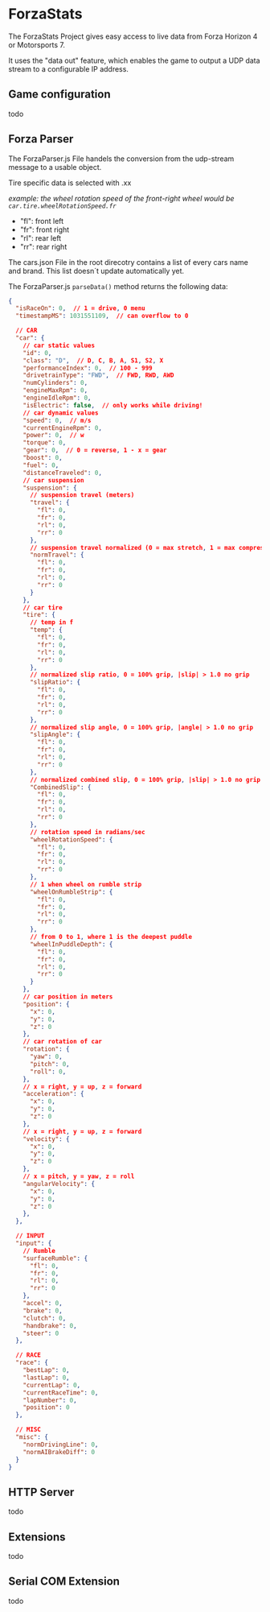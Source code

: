 # ForzaStats
The ForzaStats Project gives easy access to live data from Forza Horizon 4 or Motorsports 7.

It uses the "data out" feature, which enables the game to output a UDP data stream to a configurable IP address.

## Game configuration
todo

## Forza Parser

The ForzaParser.js File handels the conversion from the udp-stream message to a usable object.

Tire specific data is selected with .xx

_example: the wheel rotation speed of the front-right wheel would be ```car.tire.wheelRotationSpeed.fr```_

- "fl": front left
- "fr": front right
- "rl": rear left
- "rr": rear right

The cars.json File in the root direcotry contains a list of every cars name and brand. This list doesn´t update automatically yet.

The ForzaParser.js ```parseData()``` method returns the following data:

```json
{
  "isRaceOn": 0,  // 1 = drive, 0 menu
  "timestampMS": 1031551109,  // can overflow to 0

  // CAR
  "car": {
    // car static values
    "id": 0,
    "class": "D",  // D, C, B, A, S1, S2, X
    "performanceIndex": 0,  // 100 - 999
    "drivetrainType": "FWD",  // FWD, RWD, AWD
    "numCylinders": 0,
    "engineMaxRpm": 0,
    "engineIdleRpm": 0,
    "isElectric": false,  // only works while driving!
    // car dynamic values
    "speed": 0,  // m/s
    "currentEngineRpm": 0,
    "power": 0,  // w
    "torque": 0,
    "gear": 0,  // 0 = reverse, 1 - x = gear
    "boost": 0,
    "fuel": 0,
    "distanceTraveled": 0,
    // car suspension
    "suspension": {
      // suspension travel (meters)
      "travel": {
        "fl": 0,
        "fr": 0,
        "rl": 0,
        "rr": 0
      },
      // suspension travel normalized (0 = max stretch, 1 = max compression)
      "normTravel": {
        "fl": 0,
        "fr": 0,
        "rl": 0,
        "rr": 0
      }
    },
    // car tire
    "tire": {
      // temp in f
      "temp": {
        "fl": 0,
        "fr": 0,
        "rl": 0,
        "rr": 0
      },
      // normalized slip ratio, 0 = 100% grip, |slip| > 1.0 no grip
      "slipRatio": {
        "fl": 0,
        "fr": 0,
        "rl": 0,
        "rr": 0
      },
      // normalized slip angle, 0 = 100% grip, |angle| > 1.0 no grip
      "slipAngle": {
        "fl": 0,
        "fr": 0,
        "rl": 0,
        "rr": 0
      },
      // normalized combined slip, 0 = 100% grip, |slip| > 1.0 no grip
      "CombinedSlip": {
        "fl": 0,
        "fr": 0,
        "rl": 0,
        "rr": 0
      },
      // rotation speed in radians/sec
      "wheelRotationSpeed": {
        "fl": 0,
        "fr": 0,
        "rl": 0,
        "rr": 0
      },
      // 1 when wheel on rumble strip
      "wheelOnRumbleStrip": {
        "fl": 0,
        "fr": 0,
        "rl": 0,
        "rr": 0
      },
      // from 0 to 1, where 1 is the deepest puddle
      "wheelInPuddleDepth": {
        "fl": 0,
        "fr": 0,
        "rl": 0,
        "rr": 0
      }
    },
    // car position in meters
    "position": {
      "x": 0,
      "y": 0,
      "z": 0
    },
    // car rotation of car
    "rotation": {
      "yaw": 0,
      "pitch": 0,
      "roll": 0,
    },
    // x = right, y = up, z = forward
    "acceleration": {
      "x": 0,
      "y": 0,
      "z": 0
    },
    // x = right, y = up, z = forward
    "velocity": {
      "x": 0,
      "y": 0,
      "z": 0
    },
    // x = pitch, y = yaw, z = roll
    "angularVelocity": {
      "x": 0,
      "y": 0,
      "z": 0
    },
  },

  // INPUT
  "input": {
    // Rumble
    "surfaceRumble": {
      "fl": 0,
      "fr": 0,
      "rl": 0,
      "rr": 0
    },
    "accel": 0,
    "brake": 0,
    "clutch": 0,
    "handbrake": 0,
    "steer": 0
  },

  // RACE
  "race": {
    "bestLap": 0,
    "lastLap": 0,
    "currentLap": 0,
    "currentRaceTime": 0,
    "lapNumber": 0,
    "position": 0
  },

  // MISC
  "misc": {
    "normDrivingLine": 0,
    "normAIBrakeDiff": 0
  }
}
```

## HTTP Server
todo


## Extensions
todo

## Serial COM Extension
todo

